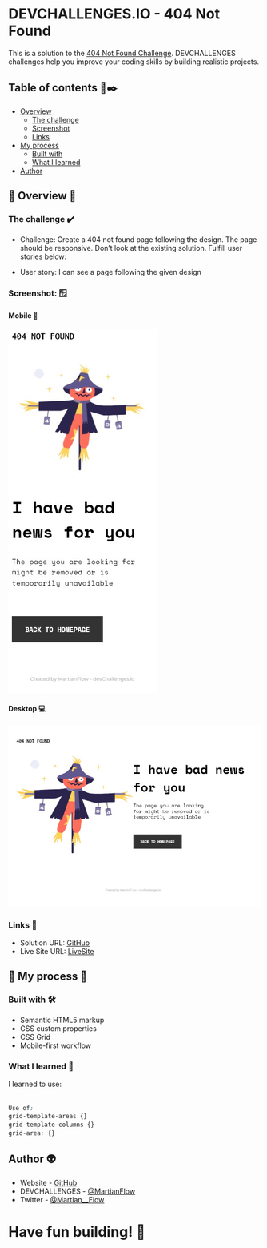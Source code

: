 # DEVCHALLENGES.IO - 404 Not Found

This is a solution to the [404 Not Found Challenge](https://devchallenges.io/challenges/wBunSb7FPrIepJZAg0sY). DEVCHALLENGES challenges help you improve your coding skills by building realistic projects. 

## Table of contents 📝✒️

- [Overview](#overview)
  - [The challenge](#the-challenge)
  - [Screenshot](#screenshot)
  - [Links](#links)
- [My process](#my-process)
  - [Built with](#built-with)
  - [What I learned](#what-i-learned)
- [Author](#author)


## 📇 Overview 📇

### The challenge ✔️

- Challenge: Create a 404 not found page following the design. The page should be responsive. Don’t look at the existing solution. Fulfill user stories below:

- User story: I can see a page following the given design

### Screenshot: 🪟

#### Mobile 📱
![](./ScreenshotMobile.jpg)

#### Desktop 💻
![](./ScreenshotDesktop.jpg)

### Links 🔗

- Solution URL: [GitHub](https://github.com/MartianFlow/challengue-social-proof-section-master)
- Live Site URL: [LiveSite](https://martianflow.github.io/challengue-social-proof-section-master/)

## 🧩 My process 🧩

### Built with  🛠

- Semantic HTML5 markup
- CSS custom properties
- CSS Grid
- Mobile-first workflow

### What I learned 🥇

I learned to use:

```css

Use of:
grid-template-areas {}
grid-template-columns {}
grid-area: {}

```

## Author 👽

- Website - [GitHub](https://github.com/MartianFlow)
- DEVCHALLENGES - [@MartianFlow](https://devchallenges.io/portfolio/MartianFlow)
- Twitter - [@Martian__Flow](https://twitter.com/Martian__Flow)


#  Have fun building! 🚀